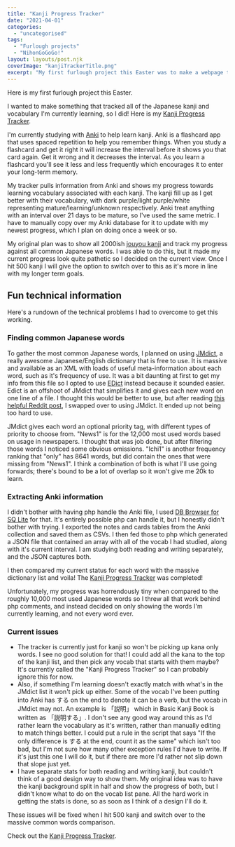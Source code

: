 ```yaml
---
title: "Kanji Progress Tracker"
date: "2021-04-01"
categories: 
  - "uncategorised"
tags: 
  - "Furlough projects"
  - "NihonGoGoGo!"
layout: layouts/post.njk
coverImage: "kanjiTrackerTitle.png"
excerpt: "My first furlough project this Easter was to make a webpage that tracked the kanji I’m currently learning. It’s very interesting and technical and exciting!"
---
```

Here is my first furlough project this Easter.

I wanted to make something that tracked all of the Japanese kanji and vocabulary I'm currently learning, so I did! Here is my [Kanji Progress Tracker](http://192.168.1.148/wordpress/kanji-progress-tracker/).

I'm currently studying with [Anki](https://apps.ankiweb.net/) to help learn kanji. Anki is a flashcard app that uses spaced repetition to help you remember things. When you study a flashcard and get it right it will increase the interval before it shows you that card again. Get it wrong and it decreases the interval. As you learn a flashcard you'll see it less and less frequently which encourages it to enter your long-term memory.

My tracker pulls information from Anki and shows my progress towards learning vocabulary associated with each kanji. The kanji fill up as I get better with their vocabulary, with dark purple/light purple/white representing mature/learning/unknown respectively. Anki treat anything with an interval over 21 days to be mature, so I've used the same metric. I have to manually copy over my Anki database for it to update with my newest progress, which I plan on doing once a week or so.

My original plan was to show all 2000ish [jouyou kanji](https://en.wikipedia.org/wiki/J%C5%8Dy%C5%8D_kanji) and track my progress against all common Japanese words. I was able to do this, but it made my current progress look quite pathetic so I decided on the current view. Once I hit 500 kanji I will give the option to switch over to this as it's more in line with my longer term goals.

## Fun technical information

Here's a rundown of the technical problems I had to overcome to get this working.

### Finding common Japanese words

To gather the most common Japanese words, I planned on using [JMdict](https://www.edrdg.org/jmdict/j_jmdict.html), a really awesome Japanese/English dictionary that is free to use. It is massive and available as an XML with loads of useful meta-information about each word, such as it's frequency of use. It was a bit daunting at first to get my info from this file so I opted to use [EDict](http://www.edrdg.org/jmdict/edict.html) instead because it sounded easier. Edict is an offshoot of JMdict that simplifies it and gives each new word on one line of a file. I thought this would be better to use, but after reading [this helpful Reddit post](https://www.reddit.com/r/LearnJapanese/comments/95lnqx/if_you_need_a_je_dictionary_file_use_jmdict_not/), I swapped over to using JMdict. It ended up not being too hard to use.

JMdict gives each word an optional priority tag, with different types of priority to choose from. "News1" is for the 12,000 most used words based on usage in newspapers. I thought that was job done, but after filtering those words I noticed some obvious omissions. "Ichi1" is another frequency ranking that "only" has 8641 words, but did contain the ones that were missing from "News1". I think a combination of both is what I'll use going forwards; there's bound to be a lot of overlap so it won't give me 20k to learn.

### Extracting Anki information

I didn't bother with having php handle the Anki file, I used [DB Browser for SQ Lite](https://sqlitebrowser.org/) for that. It's entirely possible php can handle it, but I honestly didn't bother with trying. I exported the notes and cards tables from the Anki collection and saved them as CSVs. I then fed those to php which generated a JSON file that contained an array with all of the vocab I had studied, along with it's current interval. I am studying both reading and writing separately, and the JSON captures both.

I then compared my current status for each word with the massive dictionary list and voila! The [Kanji Progress Tracker](http://192.168.1.148/wordpress/kanji-progress-tracker/) was completed!

Unfortunately, my progress was horrendously tiny when compared to the roughly 10,000 most used Japanese words so I threw all that work behind php comments, and instead decided on only showing the words I'm currently learning, and not every word ever.

### Current issues

- The tracker is currently just for kanji so won't be picking up kana only words. I see no good solution for that! I could add all the kana to the top of the kanji list, and then pick any vocab that starts with them maybe? It's currently called the "Kanji Progress Tracker" so I can probably ignore this for now.
- Also, if something I'm learning doesn't exactly match with what's in the JMdict list it won't pick up either. Some of the vocab I've been putting into Anki has する on the end to denote it can be a verb, but the vocab in JMdict may not. An example is 「説明」 which in Basic Kanji Book is written as 「説明する」. I don't see any good way around this as I'd rather learn the vocabulary as it's written, rather than manually editing to match things better. I could put a rule in the script that says "If the only difference is する at the end, count it as the same" which isn't too bad, but I'm not sure how many other exception rules I'd have to write. If it's just this one I will do it, but if there are more I'd rather not slip down that slope just yet.
- I have separate stats for both reading and writing kanji, but couldn't think of a good design way to show them. My original idea was to have the kanji background split in half and show the progress of both, but I didn't know what to do on the vocab list pane. All the hard work in getting the stats is done, so as soon as I think of a design I'll do it.

These issues will be fixed when I hit 500 kanji and switch over to the massive common words comparison.

Check out the [Kanji Progress Tracker](http://192.168.1.148/wordpress/kanji-progress-tracker/).
